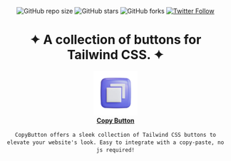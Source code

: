 <div align="center">                                                                                                
  
  ![GitHub repo size](https://img.shields.io/github/repo-size/codeaashu/CopyButton)
  ![GitHub stars](https://img.shields.io/github/stars/codeaashu/CopyButton?style=social) 
  ![GitHub forks](https://img.shields.io/github/forks/codeaashu/CopyButton?style=social)
[![Twitter Follow](https://img.shields.io/twitter/follow/warrior_aashuu?style=social)](https://twitter.com/intent/follow?screen_name=warrior_aashuu)

  <h1 align="center">✦ A collection of buttons for Tailwind CSS. ✦</h1>
  <img src="./public/CopyButton.webp" width="100px" />
  <br><a href="https://copybutton.vercel.app/"><strong>Copy Button</strong></a><br>
  
  
  ` CopyButton offers a sleek collection of Tailwind CSS buttons to elevate your website's look. Easy to integrate with a copy-paste, no js required! `